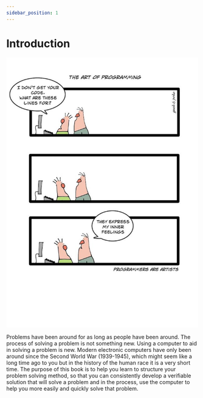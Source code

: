```yaml
---
sidebar_position: 1
---
```


# Introduction

![Cartoon](./img/the_art_of_programming_1.png)

Problems have been around for as long as people have been around. The process of solving a problem is not something new. Using a computer to aid in solving a problem is new. Modern electronic computers have only been around since the Second World War (1939-1945), which might seem like a long time ago to you but in the history of the human race it is a very short time. The purpose of this book is to help you learn to structure your problem solving method, so that you can consistently develop a verifiable solution that will solve a problem and in the process, use the computer to help you more easily and quickly solve that problem.